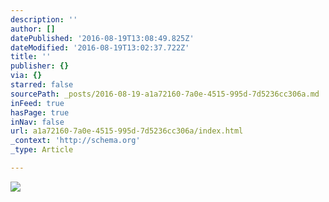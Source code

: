 ```yaml
---
description: ''
author: []
datePublished: '2016-08-19T13:08:49.825Z'
dateModified: '2016-08-19T13:02:37.722Z'
title: ''
publisher: {}
via: {}
starred: false
sourcePath: _posts/2016-08-19-a1a72160-7a0e-4515-995d-7d5236cc306a.md
inFeed: true
hasPage: true
inNav: false
url: a1a72160-7a0e-4515-995d-7d5236cc306a/index.html
_context: 'http://schema.org'
_type: Article

---
```

![](https://the-grid-user-content.s3-us-west-2.amazonaws.com/160b0e95-4a4a-42c7-882a-4fa0efb09e52.png)